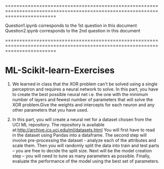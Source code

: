 ==============================================================================================================================

Question1.ipynb corresponds to the 1st question in this document
Question2.ipynb corresponds to the 2nd question in this document

==============================================================================================================================
# ML-Scikit-learn-Exercises

1. We learned in class that the XOR problem can't be solved using a single perceptron and requires a neural network to solve. 
In this part, you have to create the best possible neural net i.e. the one with the minimum number of layers and fewest number 
of parameters that will solve the XOR problem.Give the weights and intercepts for each neuron and any other parameters that you
have used.

2. In this part, you will create a neural net for a dataset chosen from the UCI ML repository. 
The repository is available at:http://archive.ics.uci.edu/ml/datasets.html
You will first have to read in the dataset using Pandas into a dataframe. 
The second step will involve pre-processing the dataset - analyze each of the attributes and scale them. 
Then you will randomly split the data into train and test parts – you are free to decide the split size. 
Next will be the model creation step – you will need to tune as many parameters as possible. 
Finally, evaluate the performance of the model using the best set of parameters.
